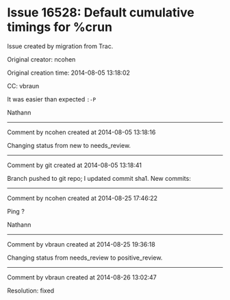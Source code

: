 # Issue 16528: Default cumulative timings for %crun

Issue created by migration from Trac.

Original creator: ncohen

Original creation time: 2014-08-05 13:18:02

CC:  vbraun

It was easier than expected `:-P`

Nathann


---

Comment by ncohen created at 2014-08-05 13:18:16

Changing status from new to needs_review.


---

Comment by git created at 2014-08-05 13:18:41

Branch pushed to git repo; I updated commit sha1. New commits:


---

Comment by ncohen created at 2014-08-25 17:46:22

Ping ?

Nathann


---

Comment by vbraun created at 2014-08-25 19:36:18

Changing status from needs_review to positive_review.


---

Comment by vbraun created at 2014-08-26 13:02:47

Resolution: fixed
